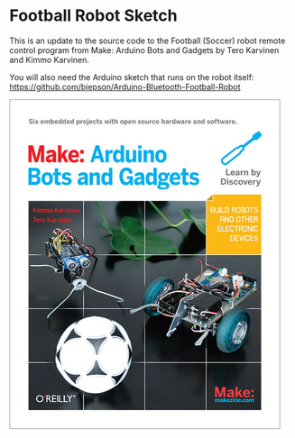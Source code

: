Football Robot Sketch
=====================

This is an update to the source code to the Football (Soccer) robot remote control program from Make: Arduino Bots and Gadgets by Tero Karvinen and Kimmo Karvinen.

You will also need the Arduino sketch that runs on the robot itself: https://github.com/bjepson/Arduino-Bluetooth-Football-Robot

[ ![Book Cover](http://github.com/bjepson/Arduino-Bluetooth-Football-Robot/raw/master/cover.jpg)](http://oreilly.com/catalog/0636920010371 "Make: Arduino Bots and Gadgets")